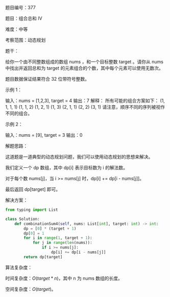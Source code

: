 题目编号：377

题目：组合总和 Ⅳ

难度：中等

考察范围：动态规划

题干：

给你一个由不同整数组成的数组 nums ，和一个目标整数 target 。请你从 nums 中找出并返回总和为 target 的元素组合的个数，其中每个元素可以使用无数次。

题目数据保证结果符合 32 位带符号整数。

示例 1：

输入：nums = [1,2,3], target = 4
输出：7
解释：
所有可能的组合方案如下：
(1, 1, 1, 1)
(1, 1, 2)
(1, 2, 1)
(1, 3)
(2, 1, 1)
(2, 2)
(3, 1)
请注意，顺序不同的序列被视作不同的组合。

示例 2：

输入：nums = [9], target = 3
输出：0

解题思路：

这道题是一道典型的动态规划问题，我们可以使用动态规划的思想来解决。

我们定义一个 dp 数组，其中 dp[i] 表示目标数为 i 的解法数。

对于每个数 nums[j]，当 i >= nums[j] 时，dp[i] += dp[i - nums[j]]。

最后返回 dp[target] 即可。

解决方案：

```python
from typing import List

class Solution:
    def combinationSum4(self, nums: List[int], target: int) -> int:
        dp = [0] * (target + 1)
        dp[0] = 1
        for i in range(1, target + 1):
            for j in range(len(nums)):
                if i >= nums[j]:
                    dp[i] += dp[i - nums[j]]
        return dp[target]
```

算法复杂度：

时间复杂度：$O(target * n)$，其中 n 为 nums 数组的长度。

空间复杂度：$O(target)$。